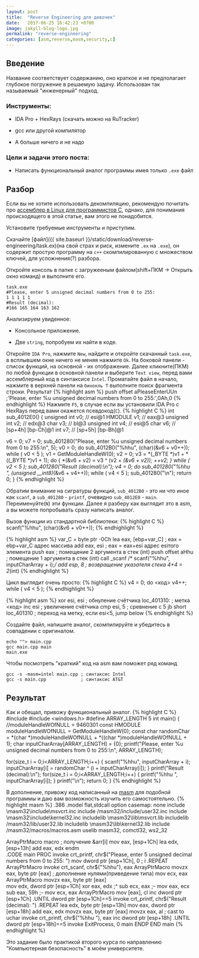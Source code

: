 ```yaml
---
layout: post
title:  "Reverse Engineering для девочек"
date:   2017-06-25 16:42:23 +0700
image: jakyll-blog-logo.jpg
permalink: "reverse-engineering"
categories: [asm,reverse,masm,security,c]
---
```


## Введение
Название соответствует содержанию, оно краткое и не предполагает глубокое погружение в решаемую задачу. Использован так называемый "инженерный" подход.
### Инструменты:

+ IDA Pro + HexRays (скачать можно на RuTracker)

+ gcc или другой компилятор

+ А больше ничего и не надо

### Цели и задачи этого поста:

+ Написать функциональный аналог программы имея только `.exe` файл

## Разбор

Если вы не хотите использовать декомпиляцию, рекомендую почитать про [ассемблер в Linux для программистов C](https://ru.wikibooks.org/wiki/%D0%90%D1%81%D1%81%D0%B5%D0%BC%D0%B1%D0%BB%D0%B5%D1%80_%D0%B2_Linux_%D0%B4%D0%BB%D1%8F_%D0%BF%D1%80%D0%BE%D0%B3%D1%80%D0%B0%D0%BC%D0%BC%D0%B8%D1%81%D1%82%D0%BE%D0%B2_C), однако, для понимания происходящего в этой статье, вам этого не понадобится.

Установите требуемые инструменты и приступим.

Скачайте [файл]({{ site.baseurl }}/static/download/reverse-engineering/task.ex)(на свой страх и риск, измените `.ex` на `.exe`), он содержит простую программу на `c++` скомпилированную с множеством ключей, для усложнения(?) разбора. 

Откройте консоль в папке с загружееным файлом(shift+ПКМ -> Открыть окно команд) и выполните его.
```
task.exe
#Please, enter 5 unsigned decimal numbers from 0 to 255:
1 1 1 1 1
#Result (decimal):
#166 165 164 163 162
```
Анализируем увиденное:

+ Консольное приложение.

+ Две `string`, попробуем их найти в коде.

Откройте `IDA Pro`, нажмите `New`, найдите и откройте скачанный `task.exe`, в всплывшем окне ничего не меняя нажмите `Ok`. На боковой панели - список функций, на основной - их отображение. Далее кликните(ПКМ) по любой функции в основной панели и выберите `Text view`, перед вами ассемблерный код в синтаксисе `Intel`. Проматайте файл в начало, нажмите в верхней панели на `бинокль T` выполните поиск фрагмента строки. Результат
{% highlight asm %}
push    offset aPleaseEnterUUn ;'Please, enter %u unsigned decimal numbers from 0 to 255:',0Ah,0
{% endhighlight %}
Нажмите `F5`, в случае если вы установили IDA Pro с HexRays перед вами окажется псевдокод(`C`).
{% highlight C %}
int sub_4012E0()
{
  unsigned int v0; // esi@1
  HMODULE v1; // eax@3
  unsigned int v2; // edx@3
  char v3; // bl@3
  unsigned int v4; // esi@5
  char v6; // [sp+4h] [bp-Ch]@1
  int v7; // [sp+5h] [bp-Bh]@1

  v6 = 0;
  v7 = 0;
  sub_401280("Please, enter %u unsigned decimal numbers from 0 to 255:\n", 5);
  v0 = 0;
  do
    sub_4012B0("%hhu", (char)(&v6 + v0++));
  while ( v0 < 5 );
  v1 = GetModuleHandleW(0);
  v2 = 0;
  v3 = *(_BYTE *)v1 + *((_BYTE *)v1 + 1);
  do
  {
    *(&v6 + v2) = v3 ^ (v2 + *(&v6 + v2));
    ++v2;
  }
  while ( v2 < 5 );
  sub_401280("Result (decimal):\n");
  v4 = 0;
  do
    sub_401280("%hhu ", (unsigned __int8)*(&v6 + v4++));
  while ( v4 < 5 );
  sub_401280("\n");
  return 0;
}
{% endhighlight %}

Обратим внимание на сигратуры функций, `sub_4012B0` - это ни что иное как `scanf`, а `sub_401280` - `printf`, очевидно `sub_4012E0` - `main`. Переименуйте(`N`) эти функции. Далее я разберу как выглядит это в asm, а вы можете попробывать сразу написать аналог.

Вызов функции из стандартной библиотеки:
{% highlight C %}
scanf("%hhu", (char)(&v6 + v0++));
{% endhighlight %}

{% highlight asm %}
var_C = byte ptr -0Ch
lea     eax, [ebp+var_C]    ; eax = ebp+var_C адрес массива
add     eax, esi            ; eax = eax+esi адрес esiтого элемента
push    eax                 ; помещение 2 аргумента в стек (int)
push    offset aHhu         ; помещение 1 аргумента в стек  (int)
call	_scanf						/* scanf("%hhu", inputCharArray + i);*/
add     esp, 8              ; возвращение указателя стека 4+4 = 2*(int)
{% endhighlight %}

Цикл выглядит очень просто:
{% highlight C %}
v4 = 0;
do
 <код>
 v4++;
while ( v4 < 5 );
{% endhighlight %}

{% highlight asm %}
xor     esi, esi            ; обнуление счётчика
loc_401310:                 ; метка
<код>
inc     esi                 ; увеличение счётчика
cmp     esi, 5              ; сревнение с 5
jb      short loc_401310    ; переход на метку, если esi<5, jump below
{% endhighlight %}

Создайте файл, напишите аналог, скомпилируйте и убедитесь в совпадении с оригиналом.
```
echo ""> main.cpp
gcc main.cpp main
main.exe
```
Чтобы посмотреть "краткий" код на asm вам поможет ряд команд
```
gcc -s -masm=intel main.cpp ; синтаксис Intel
gcc -s main.cpp             ; синтаксис AT&T
```
## Результат
Как и обещал, привожу функциональный аналог.
{% highlight C %}
#include <iostream>
#include <windows.h>
#define ARRAY_LENGTH 5
int main()
{
  //moduleHandleWOfNULL = 9460301
  const HMODULE moduleHandleWOfNULL = GetModuleHandleW(0);
  const char randomChar =  *(char *)moduleHandleWOfNULL + *((char *)moduleHandleWOfNULL + 1);
  char inputCharArray[ARRAY_LENGTH] = {0};
  printf("Please, enter %u unsigned decimal numbers from 0 to 255:\n", ARRAY_LENGTH);

  for(size_t i = 0;i<ARRAY_LENGTH;i++)
  {
    scanf("%hhu", inputCharArray + i);
    inputCharArray[i] = randomChar ^ (i + inputCharArray[i]);
  }
  printf("Result (decimal):\n");
  for(size_t i = 0;i<ARRAY_LENGTH;i++)
  {
  printf("%hhu ", inputCharArray[i]);
  }
  printf("\n");
  return 0;
}
{% endhighlight %}

В дополнение, привожу код написанный на [masm](https://ru.wikipedia.org/wiki/MASM) для _подобной_ программы и даю вам возможность изучить его самостоятельно. 
{% highlight masm %}
.386
.model flat,stdcall
option casemap: none
include \masm32\include\msvcrt.inc
include /masm32/include/user32.inc
include \masm32\include\kernel32.inc
includelib \masm32\lib\msvcrt.lib
includelib /masm32/lib/user32.lib
includelib \masm32\lib\kernel32.lib
include /masm32/macros/macros.asm 
uselib masm32, comctl32, ws2_32 

ArrayPtrMacro macro ; получение &arr[i]
		mov	eax, [esp+1Ch]
		lea	edx, [esp+13h]
		add	eax, edx
		endm	
.CODE
main PROC
		invoke crt_printf, chr$("Please, enter 5 unsigned decimal numbers from 0 to 255: ")
		mov	dword	ptr [esp+1Ch], 0                ; i
.REPEAT
		ArrayPtrMacro
		invoke crt_scanf, chr$("%hhu"), eax
		ArrayPtrMacro
		movzx	eax, byte ptr [eax]                 ; дополнение нулями(приведение типа)
		mov	ecx, eax
		ArrayPtrMacro
		movzx	eax, byte ptr [eax]                 
		mov	edx, dword	ptr  [esp+1Ch]
		xor	eax, edx ;^
		sub	ecx, eax ;-
		mov	eax, ecx 
		sub	eax, 59h ;-
		mov	ecx, eax
		ArrayPtrMacro
		mov	[eax], cl
		inc dword	ptr  [esp+1Ch]
.UNTIL dword	ptr [esp+1Ch]==5
		invoke crt_printf, chr$("Result (decimal): ")
.REPEAT
		lea	edx, byte ptr [esp+13h]
		mov	eax, dword	ptr [esp+18h]
		add	eax, edx
		movzx	eax, byte ptr [eax]
		movzx	eax, al                             ; cast to uchar
		invoke crt_printf, chr$("%hhu "), eax
		inc dword	ptr [esp+18h]
.UNTIL dword	ptr [esp+18h]==5
	invoke ExitProcess, 0
main ENDP
END main
{% endhighlight %}

Это задание было практикой второго курса по направлению "Компьютерная безопасность" в моём университете.